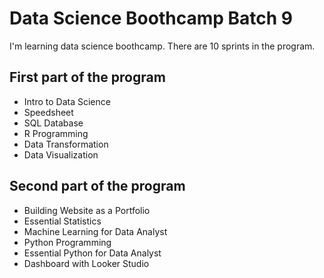 # Data Science Boothcamp Batch 9
I'm learning data science boothcamp. There are 10 sprints in the program.
## First part of the program
- Intro to Data Science
- Speedsheet
- SQL Database
- R Programming
- Data Transformation
- Data Visualization

 ## Second part of the program
 - Building Website as a Portfolio
 - Essential Statistics
 - Machine Learning for Data Analyst
 - Python Programming
 - Essential Python for Data Analyst
 - Dashboard  with Looker Studio
  
